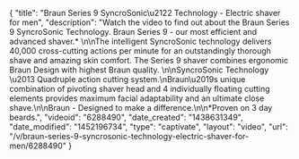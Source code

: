 {
    "title": "Braun Series 9 SyncroSonic\u2122 Technology  -  Electric shaver for men",
    "description": "Watch the video to find out about the Braun Series 9 SyncroSonic Technology.  Braun Series 9 - our most efficient and advanced shaver.* \n\nThe intelligent SyncroSonic technology delivers 40,000 cross-cutting actions per minute for an outstandingly thorough shave and amazing skin comfort. The Series 9 shaver combines ergonomic Braun Design with highest Braun quality. \n\nSyncroSonic Technology \u2013 Quadruple action cutting system.\nBraun\u2019s unique combination of pivoting shaver head and 4 individually floating cutting elements provides maximum facial adaptability and an ultimate close shave.\n\nBraun - Designed to make a difference.\n\n*Proven on 3 day beards.",
    "videoid": "6288490",
    "date_created": "1438631349",
    "date_modified": "1452196734",
    "type": "captivate",
    "layout": "video",
    "url": "\/v\/braun-series-9-syncrosonic-technology-electric-shaver-for-men\/6288490"
}